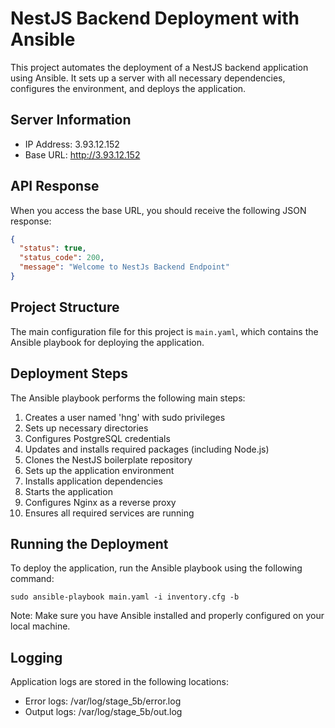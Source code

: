 
# NestJS Backend Deployment with Ansible

This project automates the deployment of a NestJS backend application using Ansible. It sets up a server with all necessary dependencies, configures the environment, and deploys the application.

## Server Information

- IP Address: 3.93.12.152
- Base URL: http://3.93.12.152

## API Response

When you access the base URL, you should receive the following JSON response:

```json
{
  "status": true,
  "status_code": 200,
  "message": "Welcome to NestJs Backend Endpoint"
}
```

## Project Structure

The main configuration file for this project is `main.yaml`, which contains the Ansible playbook for deploying the application.

## Deployment Steps

The Ansible playbook performs the following main steps:

1. Creates a user named 'hng' with sudo privileges
2. Sets up necessary directories
3. Configures PostgreSQL credentials
4. Updates and installs required packages (including Node.js)
5. Clones the NestJS boilerplate repository
6. Sets up the application environment
7. Installs application dependencies
8. Starts the application
9. Configures Nginx as a reverse proxy
10. Ensures all required services are running


## Running the Deployment

To deploy the application, run the Ansible playbook using the following command:

```
sudo ansible-playbook main.yaml -i inventory.cfg -b
```

Note: Make sure you have Ansible installed and properly configured on your local machine.

## Logging

Application logs are stored in the following locations:

- Error logs: /var/log/stage_5b/error.log
- Output logs: /var/log/stage_5b/out.log


